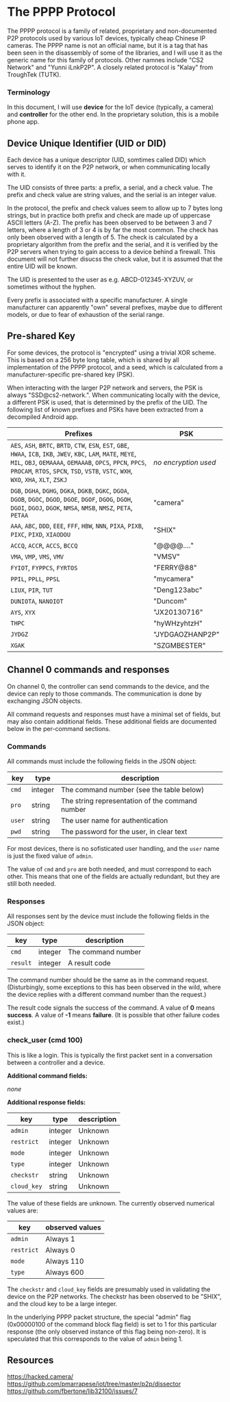 The PPPP Protocol
===

The PPPP protocol is a family of related, proprietary and non-documented P2P
protocols used by various IoT devices, typically cheap Chinese IP cameras. The
PPPP name is not an official name, but it is a tag that has been seen in the
disassembly of some of the libraries, and I will use it as the generic name for
this family of protocols. Other namnes include "CS2 Network" and "Yunni
iLnkP2P". A closely related protocol is "Kalay" from TroughTek (TUTK).

### Terminology

In this document, I will use **device** for the IoT device (typically, a
camera) and **controller** for the other end. In the proprietary solution, this
is a mobile phone app.

## Device Unique Identifier (UID or DID)

Each device has a unique descriptor (UID, somtimes called DID) which serves to
identify it on the P2P network, or when communicating locally with it.

The UID consists of three parts: a prefix, a serial, and a check value. The
prefix and check value are string values, and the serial is an integer value.

In the protocol, the prefix and check values seem to allow up to 7 bytes long
strings, but in practice both prefix and check are made up of uppercase ASCII
letters (A-Z). The prefix has been observed to be between 3 and 7 letters,
where a length of 3 or 4 is by far the most common. The check has only been
observed with a length of 5. The check is calculated by a proprietary algorithm
from the prefix and the serial, and it is verified by the P2P servers when
trying to gain access to a device behind a firewall. This document will not
further disucss the check value, but it is assumed that the entire UID will be
known.

The UID is presented to the user as e.g. ABCD-012345-XYZUV, or sometimes
without the hyphen.

Every prefix is associated with a specific manufacturer. A single manufacturer
can apparently "own" several prefixes, maybe due to different models, or due to
fear of exhaustion of the serial range.

## Pre-shared Key

For some devices, the protocol is "encrypted" using a trivial XOR scheme. This
is based on a 256 byte long table, which is shared by all implementation of the
PPPP protocol, and a seed, which is calculated from a manufacturer-specific
pre-shared key (PSK).

When interacting with the larger P2P network and servers, the PSK is always
"SSD@cs2-network.". When communicating locally with the device, a different PSK
is used, that is determined by the prefix of the UID. The following list of
known prefixes and PSKs have been extracted from a decompiled Android app.

| Prefixes | PSK |
|---|---|
| `AES`, `ASH`, `BRTC`, `BRTD`, `CTW`, `ESN`, `EST`, `GBE`, `HWAA`, `ICB`, `IKB`, `JWEV`, `KBC`, `LAM`, `MATE`, `MEYE`, `MIL`, `OBJ`, `OEMAAAA`, `OEMAAAB`, `OPCS`, `PPCN`, `PPCS`, `PROCAM`, `RTOS`, `SPCN`, `TSD`, `VSTB`, `VSTC`, `WXH`, `WXO`, `XHA`, `XLT`, `ZSKJ` | *no encryption used* |
| `DGB`, `DGHA`, `DGHG`, `DGKA`, `DGKB`, `DGKC`, `DGOA`, `DGOB`, `DGOC`, `DGOD`, `DGOE`, `DGOF`, `DGOG`, `DGOH`, `DGOI`, `DGOJ`, `DGOK`, `NMSA`, `NMSB`, `NMSZ`, `PETA`, `PETAA` | "camera" |
| `AAA`, `ABC`, `DDD`, `EEE`, `FFF`, `HBW`, `NNN`, `PIXA`, `PIXB`, `PIXC`, `PIXD`, `XIAODOU` | "SHIX" |
| `ACCQ`, `ACCR`, `ACCS`, `BCCQ` | "@@@@...." |
| `VMA`, `VMP`, `VMS`, `VMV` | "VMSV" |
| `FYIOT`, `FYPPCS`, `FYRTOS` | "FERRY@88" |
| `PPIL`, `PPLL`, `PPSL` | "mycamera" |
| `LIUX`, `PIR`, `TUT` | "Deng123abc" |
| `DUNIOTA`, `NANOIOT` | "Duncom" |
| `AYS`, `XYX` | "JX20130716" |
| `THPC` | "hyWHzyhtzH" |
| `JYDGZ` | "JYDGAOZHANP2P" |
| `XGAK` | "SZGMBESTER" |

## Channel 0 commands and responses

On channel 0, the controller can send commands to the device, and the device
can reply to those commands. The communication is done by exchanging JSON
objects.

All command requests and responses must have a minimal set of fields, but may
also contain additional fields. These additional fields are documented below in
the per-command sections.

### Commands

All commands must include the following fields in the JSON object:

| **key** | **type**  | **description**|
|---|---|----|
| `cmd` | integer | The command number (see the table below) |
| `pro` | string  | The string representation of the command number |
| `user` | string  | The user name for authentication |
| `pwd` | string  | The password for the user, in clear text |

For most devices, there is no sofisticated user handling, and the `user` name
is just the fixed value of `admin`.

The value of `cmd` and `pro` are both needed, and must correspond to each
other. This means that one of the fields are actually redundant, but they are
still both needed.

### Responses

All responses sent by the device must include the following fields in the JSON
object:

| **key** | **type**  | **description**|
|---|---|----|
| `cmd` | integer | The command number |
| `result` | integer  | A result code |

The command number should be the same as in the command request. (Disturbingly,
some exceptions to this has been observed in the wild, where the device replies
with a different command number than the request.)

The result code signals the success of the command. A value of **0** means
**success**. A value of **-1** means **failure**. (It is possible that other
failure codes exist.)

### check_user (cmd 100)

This is like a login. This is typically the first packet sent in a conversation
between a controller and a device.

**Additional command fields:**

*none*

**Additional response fields:**

| **key** | **type**  | **description**|
|---|---|----|
| `admin` | integer | Unknown |
| `restrict` | integer | Unknown |
| `mode` | integer | Unknown |
| `type` | integer | Unknown |
| `checkstr` | string  | Unknown |
| `cloud_key` | string  | Unknown |

The value of these fields are unknown. The currently observed numerical values
are:

| **key** | **observed values** |
|---|---|
| `admin` | Always 1 |
| `restrict` | Always 0 |
| `mode` | Always 110 |
| `type` | Always 600 |

The `checkstr` and  `cloud_key` fields are presumably used in validating the
device on the P2P networks. The checkstr has been observed to be "SHIX", and
the cloud key to be a large integer.

In the underlying PPPP packet structure, the special "admin" flag (0x00000100
of the command block flag field) is set to 1 for this particular response (the
only observed instance of this flag being non-zero). It is speculated that this
corresponds to the value of `admin` being 1.

## Resources

https://hacked.camera/
https://github.com/pmarrapese/iot/tree/master/p2p/dissector
https://github.com/fbertone/lib32100/issues/7
